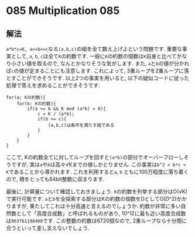 # 085 Multiplication 085

## 解法
`a*b*c=K, a<=b<=c`なる`(a,b,c)`の組を全て数え上げよという問題です. 重要な事実として, `a`, `b`, `c`は全て`K`の約数です. 一般に`K`の約数の個数は`K`自身と比べてかなり小さい値を取るので, なんとかなりそうな気がします.
また, `a`と`b`の値が分かれば`c`の値が定まることにも注意します. これによって, 3重ループを2重ループに落とすことができそうです.
以上2つの事実を用いると, 以下の疑似コードに従った処理で答えを求めることができそうです.

```
for(a: Kの約数){
    for(b: Kの約数){
        if(a <= b && K mod (a*b) = 0){
            c = K / (a*b);
            if(b <= c){
                (a,b,c)は条件を満たす組である
            }
        }
    }
}
```

ここで, Kの約数全てに対してループを回すと`(a*b)`の部分でオーバーフローしそうですが, 実は`a`や`b`は高々√Kまでの値しかとりません. この事実は`b^2 < b*c < K`であることから導かれます. これを利用すると`a`, `b` ともに100万程度に落ち着くので, 積をとっても64bit整数に収まります.

最後に, 計算量について確認しておきましょう. `K`の約数を列挙する部分はO(√K)で実行可能です. `a`と`b`を全探索する部分はKの約数の個数をDとしてO(D^2)かかりますが, 果たしてこれは十分高速と言えるのでしょうか. 約数が非常に多い自然数として「高度合成数」と呼ばれるものがあり, 10^12に最も近い高度合成数は`963761198400`です. この整数の約数は6720個なので, 2重ループなら十分間に合うといって差し支えないでしょう.